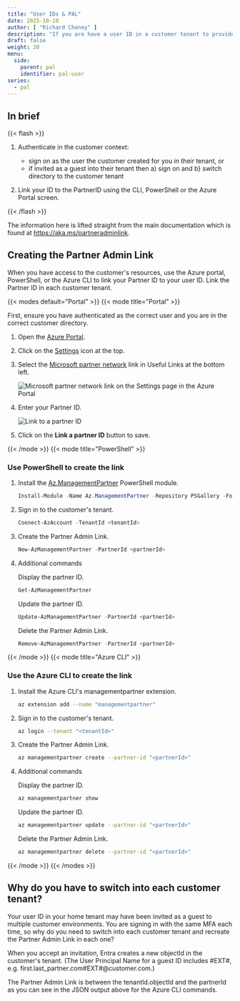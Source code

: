 ```yaml
---
title: "User IDs & PAL"
date: 2025-10-10
author: [ "Richard Cheney" ]
description: "If you are have a user ID in a customer tenant to provide a managed service on their Azure services then follow this page to configure Partner Admin Link."
draft: false
weight: 30
menu:
  side:
    parent: pal
    identifier: pal-user
series:
  - pal
---
```


## In brief

{{< flash >}}

1. Authenticate in the customer context:

    - sign on as the user the customer created for you in their tenant, or
    - if invited as a guest into their tenant then a) sign on and b} switch directory to the customer tenant

1. Link your ID to the PartnerID using the CLI, PowerShell or the Azure Portal screen.

{{< /flash >}}

The information here is lifted straight from the main documentation which is found at <https://aka.ms/partneradminlink>.

## Creating the Partner Admin Link

When you have access to the customer's resources, use the Azure portal, PowerShell, or the Azure CLI to link your Partner ID to your user ID. Link the Partner ID in each customer tenant.

{{< modes default="Portal" >}}
  {{< mode title="Portal" >}}

  First, ensure you have authenticated as the correct user and you are in the correct customer directory.

  1. Open the [Azure Portal](https://portal.azure.com).
  1. Click on the [Settings](https://portal.azure.com/#settings/directory) icon at the top.
  1. Select the [Microsoft partner network](https://portal.azure.com/#blade/Microsoft_Azure_Billing/managementpartnerblade) link in Useful Links at the bottom left.

      ![Microsoft partner network link on the Settings page in the Azure Portal](/pal/images/pal-mpn-dark.png)

  1. Enter your Partner ID.

      ![Link to a partner ID](/pal/images/pal-link-dark.png)

  1. Click on the **Link a partner ID** button to save.

  {{< /mode >}}
  {{< mode title="PowerShell" >}}

  ### Use PowerShell to create the link

  1. Install the [Az.ManagementPartner](https://www.powershellgallery.com/packages/Az.ManagementPartner/) PowerShell module.

      ```powershell
      Install-Module -Name Az.ManagementPartner -Repository PSGallery -Force
      ```

  1. Sign in to the customer's tenant.

      ```powershell
      Connect-AzAccount -TenantId <tenantId>
      ```

  1. Create the Partner Admin Link.

      ```powershell
      New-AzManagementPartner -PartnerId <partnerId>
      ```

  1. Additional commands

      Display the partner ID.

      ```powershell
      Get-AzManagementPartner
      ```

      Update the partner ID.

      ```powershell
      Update-AzManagementPartner -PartnerId <partnerId>
      ```

      Delete the Partner Admin Link.

      ```powershell
      Remove-AzManagementPartner -PartnerId <partnerId>
      ```

  {{< /mode >}}
  {{< mode title="Azure CLI" >}}

  ### Use the Azure CLI to create the link

  1. Install the Azure CLI's managementpartner extension.

      ```bash
      az extension add --name "managementpartner"
      ```

  1. Sign in to the customer's tenant.

      ```bash
      az login --tenant "<tenantId>"
      ```

  1. Create the Partner Admin Link.

      ```bash
      az managementpartner create --partner-id "<partnerId>"
      ```

  1. Additional commands

      Display the partner ID.

      ```bash
      az managementpartner show
      ```

      Update the partner ID.

      ```bash
      az managementpartner update --partner-id "<partnerId>"
      ```

      Delete the Partner Admin Link.

      ```bash
      az managementpartner delete --partner-id "<partnerId>"
      ```

  {{< /mode >}}
{{< /modes >}}


## Why do you have to switch into each customer tenant?

Your user ID in your home tenant may have been invited as a guest to multiple customer environments. You are signing in with the same MFA each time, so why do you need to switch into each customer tenant and recreate the Partner Admin Link in each one?

When you accept an invitation, Entra creates a new objectId in the customer's tenant. (The User Principal Name for a guest ID includes #EXT#, e.g. first.last_partner.com#EXT#\@customer.com.)

The Partner Admin Link is between the tenantId.objectId and the partnerId as you can see in the JSON output above for the Azure CLI commands.
